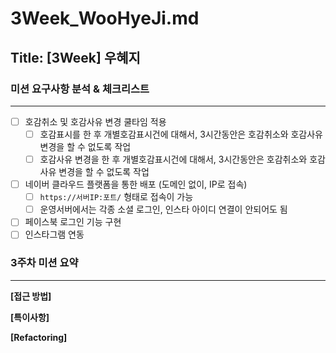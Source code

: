 # 3Week_WooHyeJi.md

## Title: [3Week] 우혜지

### 미션 요구사항 분석 & 체크리스트

---
- [ ] 호감취소 및 호감사유 변경 쿨타임 적용
  - [ ] 호감표시를 한 후 개별호감표시건에 대해서, 3시간동안은 호감취소와 호감사유 변경을 할 수 없도록 작업
  - [ ] 호감사유 변경을 한 후 개별호감표시건에 대해서, 3시간동안은 호감취소와 호감사유 변경을 할 수 없도록 작업
- [ ] 네이버 클라우드 플랫폼을 통한 배포 (도메인 없이, IP로 접속)
  - [ ] `https://서버IP:포트/` 형태로 접속이 가능
  - [ ] 운영서버에서는 각종 소셜 로그인, 인스타 아이디 연결이 안되어도 됨
- [ ] 페이스북 로그인 기능 구현
- [ ] 인스타그램 연동

### 3주차 미션 요약

---

**[접근 방법]**


**[특이사항]**


**[Refactoring]**

